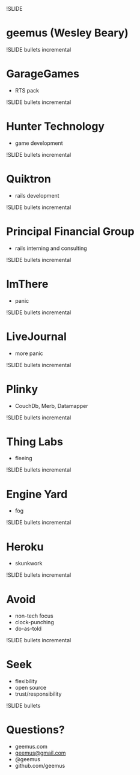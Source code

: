 !SLIDE
# geemus (Wesley Beary) #

!SLIDE bullets incremental
# GarageGames #
* RTS pack

!SLIDE bullets incremental
# Hunter Technology #
* game development

!SLIDE bullets incremental
# Quiktron #
* rails development

!SLIDE bullets incremental
# Principal Financial Group #
* rails interning and consulting

!SLIDE bullets incremental
# ImThere #
* panic

!SLIDE bullets incremental
# LiveJournal #
* more panic

!SLIDE bullets incremental
# Plinky #
* CouchDb, Merb, Datamapper

!SLIDE bullets incremental
# Thing Labs #
* fleeing

!SLIDE bullets incremental
# Engine Yard #
* fog

!SLIDE bullets incremental
# Heroku #
* skunkwork

!SLIDE bullets incremental
# Avoid #
* non-tech focus
* clock-punching
* do-as-told

!SLIDE bullets incremental
# Seek #
* flexibility
* open source
* trust/responsibility

!SLIDE bullets
# Questions? #
* geemus.com
* geemus@gmail.com
* @geemus
* github.com/geemus
